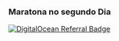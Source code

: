 ### Maratona no segundo Dia

[![DigitalOcean Referral Badge](https://web-platforms.sfo2.cdn.digitaloceanspaces.com/WWW/Badge%201.svg)](https://www.digitalocean.com/?refcode=12736b5d24eb&utm_campaign=Referral_Invite&utm_medium=Referral_Program&utm_source=badge)

